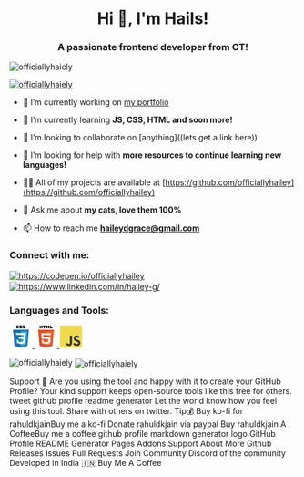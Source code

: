 
<h1 align="center">Hi 👋, I'm Hails!</h1>
<h3 align="center">A passionate frontend developer from CT!</h3>

<p align="left"> <img src="https://komarev.com/ghpvc/?username=officiallyhaiely&label=Profile%20views&color=0e75b6&style=flat" alt="officiallyhaiely" /> </p>

<p align="left"> <a href="https://github.com/ryo-ma/github-profile-trophy"><img src="https://github-profile-trophy.vercel.app/?username=officiallyhaiely" alt="officiallyhaiely" /></a> </p>

- 🔭 I’m currently working on [my portfolio](https://officiallyhailey.github.io/my-portfolio/minimal.html)

- 🌱 I’m currently learning **JS, CSS, HTML and soon more!**

- 👯 I’m looking to collaborate on [anything]((lets get a link here))

- 🤝 I’m looking for help with **more resources to continue learning new languages!**

- 👨‍💻 All of my projects are available at [https://github.com/officiallyhailey](https://github.com/officiallyhailey)

- 💬 Ask me about **my cats, love them 100%**

- 📫 How to reach me **haileydgrace@gmail.com**

<h3 align="left">Connect with me:</h3>
<p align="left">
<a href="https://codepen.io/https://codepen.io/officiallyhailey" target="blank"><img align="center" src="https://raw.githubusercontent.com/rahuldkjain/github-profile-readme-generator/master/src/images/icons/Social/codepen.svg" alt="https://codepen.io/officiallyhailey" height="30" width="40" /></a>
<a href="https://linkedin.com/in/https://www.linkedin.com/in/hailey-g/" target="blank"><img align="center" src="https://raw.githubusercontent.com/rahuldkjain/github-profile-readme-generator/master/src/images/icons/Social/linked-in-alt.svg" alt="https://www.linkedin.com/in/hailey-g/" height="30" width="40" /></a>
</p>

<h3 align="left">Languages and Tools:</h3>
<p align="left"> <a href="https://www.w3schools.com/css/" target="_blank" rel="noreferrer"> <img src="https://raw.githubusercontent.com/devicons/devicon/master/icons/css3/css3-original-wordmark.svg" alt="css3" width="40" height="40"/> </a> <a href="https://www.w3.org/html/" target="_blank" rel="noreferrer"> <img src="https://raw.githubusercontent.com/devicons/devicon/master/icons/html5/html5-original-wordmark.svg" alt="html5" width="40" height="40"/> </a> <a href="https://developer.mozilla.org/en-US/docs/Web/JavaScript" target="_blank" rel="noreferrer"> <img src="https://raw.githubusercontent.com/devicons/devicon/master/icons/javascript/javascript-original.svg" alt="javascript" width="40" height="40"/> </a> </p>

<p><img align="left" src="https://github-readme-stats.vercel.app/api/top-langs?username=officiallyhaiely&show_icons=true&locale=en&layout=compact" alt="officiallyhaiely" /></p>

<p>&nbsp;<img align="center" src="https://github-readme-stats.vercel.app/api?username=officiallyhaiely&show_icons=true&locale=en" alt="officiallyhaiely" /></p>

Support 🙏
Are you using the tool and happy with it to create your GitHub Profile?
Your kind support keeps open-source tools like this free for others.
tweet github profile readme generator
Let the world know how you feel using this tool. Share with others on twitter.
Tip💰
Buy ko-fi for rahuldkjainBuy me a ko-fi
Donate rahuldkjain via paypal
Buy rahuldkjain A CoffeeBuy me a coffee
github profile markdown generator logo
GitHub Profile README Generator
Pages
Addons
Support
About
More
Github
Releases
Issues
Pull Requests
Join Community
Discord of the community
Developed in India 🇮🇳
Buy Me A Coffee
